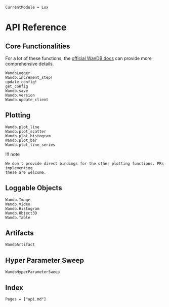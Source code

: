 ```@meta
CurrentModule = Lux
```

# API Reference

## Core Functionalities

For a lot of these functions, the [official WanDB docs](https://docs.wandb.ai/) can provide
more comprehensive details.

```@docs
WandbLogger
Wandb.increment_step!
update_config!
get_config
Wandb.save
Wandb.version
Wandb.update_client
```

## Plotting

```@docs
Wandb.plot_line
Wandb.plot_scatter
Wandb.plot_histogram
Wandb.plot_bar
Wandb.plot_line_series
```

!!! note

    We don't provide direct bindings for the other plotting functions. PRs implementing
    these are welcome.

## Loggable Objects

```@docs
Wandb.Image
Wandb.Video
Wandb.Histogram
Wandb.Object3D
Wandb.Table
```

## Artifacts

```@docs
WandbArtifact
```

## Hyper Parameter Sweep

```@docs
WandbHyperParameterSweep
```

## Index

```@index
Pages = ["api.md"]
```